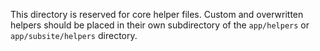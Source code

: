 This directory is reserved for core helper files. Custom and overwritten helpers should be placed
in their own subdirectory of the `app/helpers` or `app/subsite/helpers` directory.
